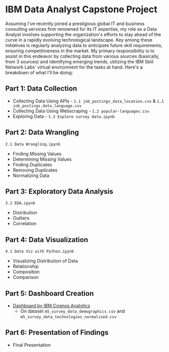 # IBM Data Analyst Capstone Project

Assuming I've recently joined a prestigious global IT and business consulting services firm renowned for its IT expertise, my role as a Data Analyst involves supporting the organization's efforts to stay ahead of the curve in a rapidly evolving technological landscape. Key among these initiatives is regularly analyzing data to anticipate future skill requirements, ensuring competitiveness in the market. My primary responsibility is to assist in this endeavor by collecting data from various sources (basically, from 3 sources) and identifying emerging trends, utilizing the IBM Skill Network Labs' virtual environment for the tasks at hand. Here's a breakdown of what I'll be doing:

## Part 1: Data Collection
- Collecting Data Using APIs - `1.1 job_postings_data_location.csv` & `1.1 job_postings_data_language.csv`
- Collecting Data Using Webscraping - `1.2 popular-languages.csv`
- Exploring Data - `1.3 Explore survey data.ipynb`

## Part 2: Data Wrangling
`2.1 Data Wrangling.ipynb`
- Finding Missing Values
- Determining Missing Values
- Finding Duplicates
- Removing Duplicates
- Normalizing Data

## Part 3: Exploratory Data Analysis
`3.1 EDA.ipynb`
- Distribution
- Outliers
- Correlation

## Part 4: Data Visualization
`4.1 Data Viz with Python.ipynb`
- Visualizing Distribution of Data
- Relationship
- Composition
- Comparison

## Part 5: Dashboard Creation
- [Dashboard by IBM Cognos Analytics](https://eu2.ca.analytics.ibm.com/bi/?perspective=dashboard&pathRef=.my_folders%2FIBM%2BData%2BAnalyst%2BCapstone&action=view&mode=dashboard&subView=model0000018e7a0392eb_00000000)
  - On dataset `m5_survey_data_demographics.csv` and `m5_survey_data_technologies_normalised.csv`

## Part 6: Presentation of Findings
- Final Presentation
